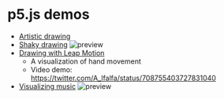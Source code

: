 # p5.js demos
* [Artistic drawing](http://hanax.github.io/p5js-demos/demo_wp)
* [Shaky drawing](http://hanax.github.io/p5js-demos/demo_mouse)
![preview](http://hanax.co/assets/arts/heart.jpg)
* [Drawing with Leap Motion](http://hanax.github.io/p5js-demos/demo_leapmotion)
  * A visualization of hand movement
  * Video demo: https://twitter.com/A_lfalfa/status/708755403727831040
* [Visualizing music](https://hanax.github.io/p5js-demos/demo_music)
![preview](http://hanax.github.io/p5js-demos/demo_pic/demo.png)
